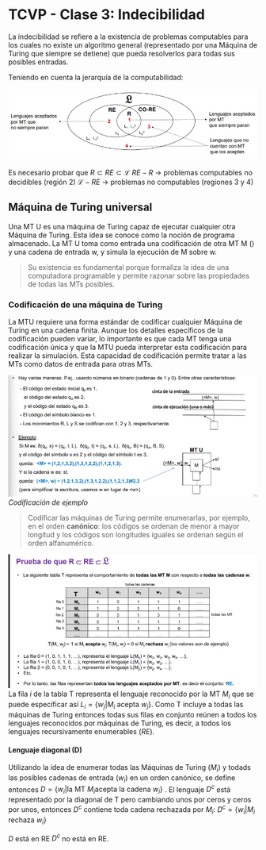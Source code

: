 # TCVP - Clase 3: Indecibilidad 

La indecibilidad se refiere a la existencia de problemas computables para los cuales no existe un algoritmo general (representado por una Máquina de Turing que siempre se detiene) que pueda resolverlos para todas sus posibles entradas.

Teniendo en cuenta la jerarquía de la computabilidad: 

![alt text](image-13.png)

Es necesario probar que $R \subset RE \subset \mathcal{L}$ 
$RE-R$ -> problemas computables no decidibles (región 2)
$\mathcal{L} - RE$ -> problemas no computables (regiones 3 y 4)

## Máquina de Turing universal 
Una MT U es una máquina de Turing capaz de ejecutar cualquier otra Máquina de Turing. Esta idea se conoce como la noción de programa almacenado. 
La MT U toma como entrada una codificación de otra MT M () y una cadena de entrada w, y simula la ejecución de M sobre w.

> Su existencia es fundamental porque formaliza la idea de una computadora programable y permite razonar sobre las propiedades de todas las MTs posibles.

### Codificación de una máquina de Turing 
La MTU requiere una forma estándar de codificar cualquier Máquina de Turing en una cadena finita. Aunque los detalles específicos de la codificación pueden variar, lo importante es que cada MT tenga una codificación única y que la MTU pueda interpretar esta codificación para realizar la simulación. Esta capacidad de codificación permite tratar a las MTs como datos de entrada para otras MTs.

![alt text](image-14.png) _Codificación de ejemplo_ 

> Codificar las máquinas de Turing permite enumerarlas, por ejemplo, en el orden **canónico**: los códigos se ordenan de menor a mayor longitud y los códigos son longitudes iguales se ordenan según el orden alfanumérico. 

![alt text](image-15.png)
La fila $i$ de la tabla T representa el lenguaje reconocido por la MT $M_i$ que se puede especificar así $L_i = \{ w_j | M_i \text{ acepta } w_j \}$. Como T incluye a todas las máquinas de Turing entonces todas sus filas en conjunto reúnen a todos los lenguajes reconocidos por máquinas de Turing, es decir, a todos los lenguajes recursivamente enumerables ($RE$). 

#### Lenguaje diagonal (D)
Utilizando la idea de enumerar todas las Máquinas de Turing ($M_i$) y todads las posibles cadenas de entrada ($w_i$) en un orden canónico, se define entonces $D = \{ w_i | \text{la MT } M_i \text{acepta la cadena } w_i \}$ . El lenguaje $D^c$ está representado por la diagonal de T pero cambiando unos por ceros y ceros por unos, entonces $D^c$ contiene toda cadena rechazada por $M_i$: $D^c = \{w_i | M_i \text{ rechaza }  w_i \}$

$D$ está en RE
$D^c$ no está en RE. 
